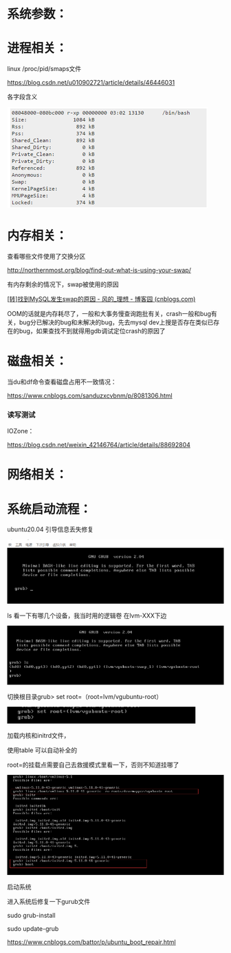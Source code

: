 # 系统参数：

# 进程相关：

linux /proc/pid/smaps文件

https://blog.csdn.net/u010902721/article/details/46446031

各字段含义

![image-20211201161015999](系统相关.assets/image-20211201161015999.png)

# 内存相关：

查看哪些文件使用了交换分区

http://northernmost.org/blog/find-out-what-is-using-your-swap/





有内存剩余的情况下，swap被使用的原因

[[转\]找到MySQL发生swap的原因 - 风的_理想 - 博客园 (cnblogs.com)](https://www.cnblogs.com/janehoo/p/7725042.html)

OOM的话就是内存耗尽了，一般和大事务慢查询跑批有关，crash一般和bug有关，bug分已解决的bug和未解决的bug，先去mysql dev上搜是否存在类似已存在的bug，如果查找不到就得用gdb调试定位crash的原因了





# 磁盘相关：

当du和df命令查看磁盘占用不一致情况：

https://www.cnblogs.com/sanduzxcvbnm/p/8081306.html



### 读写测试

IOZone：

https://blog.csdn.net/weixin_42146764/article/details/88692804



# 网络相关：





# 系统启动流程：

ubuntu20.04 引导信息丢失修复

![image-20211224122527632](系统相关.assets/image-20211224122527632.png)

ls 看一下有哪几个设备，我当时用的逻辑卷 在lvm-XXX下边

![image-20211224122555123](系统相关.assets/image-20211224122555123.png)

切换根目录grub> set root=（root=lvm/vgubuntu-root）

<img src="系统相关.assets/image-20211224122726028.png" alt="image-20211224122726028" style="zoom:80%;" />



加载内核和initrd文件，

使用table 可以自动补全的

root=的挂载点需要自己去救援模式里看一下，否则不知道挂哪了

![image-20211224123613592](系统相关.assets/image-20211224123613592.png)

启动系统

进入系统后修复一下gurub文件

sudo grub-install 

sudo update-grub

https://www.cnblogs.com/battor/p/ubuntu_boot_repair.html





